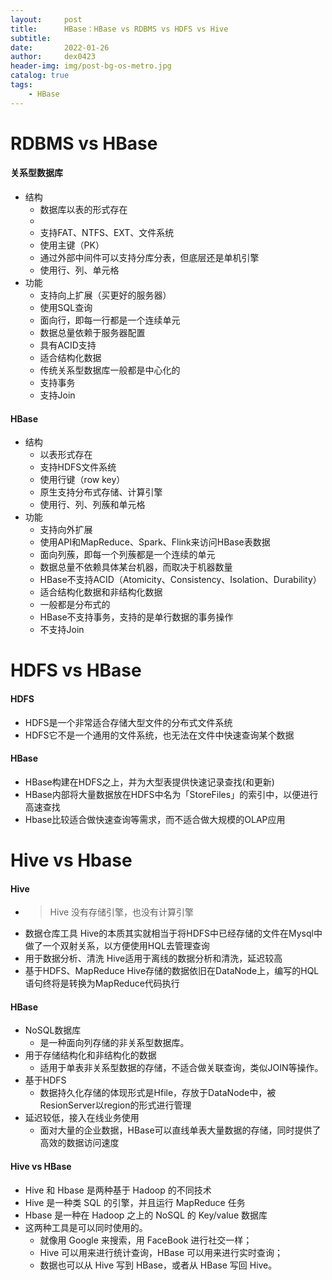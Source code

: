 ```yaml
---
layout:     post
title:      HBase：HBase vs RDBMS vs HDFS vs Hive
subtitle:   
date:       2022-01-26
author:     dex0423
header-img: img/post-bg-os-metro.jpg
catalog: true
tags:
    - HBase
---
```



# RDBMS vs HBase

#### 关系型数据库

- 结构
  - 数据库以表的形式存在
  - 
  - 支持FAT、NTFS、EXT、文件系统
  - 使用主键（PK）
  - 通过外部中间件可以支持分库分表，但底层还是单机引擎
  - 使用行、列、单元格
- 功能
  - 支持向上扩展（买更好的服务器）
  - 使用SQL查询
  - 面向行，即每一行都是一个连续单元
  - 数据总量依赖于服务器配置
  - 具有ACID支持
  - 适合结构化数据
  - 传统关系型数据库一般都是中心化的
  - 支持事务
  - 支持Join
  
#### HBase

- 结构
  - 以表形式存在
  - 支持HDFS文件系统
  - 使用行键（row key）
  - 原生支持分布式存储、计算引擎
  - 使用行、列、列蔟和单元格
- 功能
  - 支持向外扩展
  - 使用API和MapReduce、Spark、Flink来访问HBase表数据
  - 面向列蔟，即每一个列蔟都是一个连续的单元
  - 数据总量不依赖具体某台机器，而取决于机器数量
  - HBase不支持ACID（Atomicity、Consistency、Isolation、Durability）
  - 适合结构化数据和非结构化数据
  - 一般都是分布式的
  - HBase不支持事务，支持的是单行数据的事务操作
  - 不支持Join

# HDFS vs HBase

#### HDFS
  
  - HDFS是一个非常适合存储大型文件的分布式文件系统
  - HDFS它不是一个通用的文件系统，也无法在文件中快速查询某个数据

#### HBase
  
  - HBase构建在HDFS之上，并为大型表提供快速记录查找(和更新)
  - HBase内部将大量数据放在HDFS中名为「StoreFiles」的索引中，以便进行高速查找
  - Hbase比较适合做快速查询等需求，而不适合做大规模的OLAP应用

# Hive vs Hbase

#### Hive
  - >Hive 没有存储引擎，也没有计算引擎
  - 数据仓库工具
Hive的本质其实就相当于将HDFS中已经存储的文件在Mysql中做了一个双射关系，以方便使用HQL去管理查询
  - 用于数据分析、清洗
Hive适用于离线的数据分析和清洗，延迟较高
  - 基于HDFS、MapReduce
Hive存储的数据依旧在DataNode上，编写的HQL语句终将是转换为MapReduce代码执行

#### HBase

- NoSQL数据库 
  - 是一种面向列存储的非关系型数据库。
- 用于存储结构化和非结构化的数据 
  - 适用于单表非关系型数据的存储，不适合做关联查询，类似JOIN等操作。
- 基于HDFS 
  - 数据持久化存储的体现形式是Hfile，存放于DataNode中，被ResionServer以region的形式进行管理
- 延迟较低，接入在线业务使用 
  - 面对大量的企业数据，HBase可以直线单表大量数据的存储，同时提供了高效的数据访问速度

#### Hive vs HBase

- Hive 和 Hbase 是两种基于 Hadoop 的不同技术
- Hive 是一种类 SQL 的引擎，并且运行 MapReduce 任务
- Hbase 是一种在 Hadoop 之上的 NoSQL 的 Key/value 数据库
- 这两种工具是可以同时使用的。
  - 就像用 Google 来搜索，用 FaceBook 进行社交一样；
  - Hive 可以用来进行统计查询，HBase 可以用来进行实时查询；
  - 数据也可以从 Hive 写到 HBase，或者从 HBase 写回 Hive。
